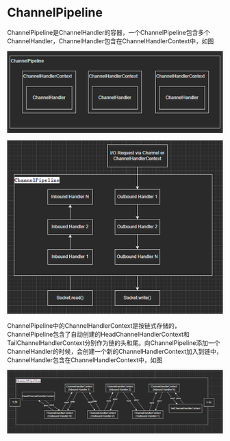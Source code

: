# ChannelPipeline

ChannelPipeline是ChannelHandler的容器，一个ChannelPipeline包含多个ChannelHandler，ChannelHandler包含在ChannelHandlerContext中，如图

![](<../.gitbook/assets/image (19) (1).png>)

![](<../.gitbook/assets/image (23) (1).png>)

ChannelPipeline中的ChannelHandlerContext是按链式存储的，ChannelPipeline包含了自动创建的HeadChannelHandlerContext和TailChannelHandlerContext分别作为链的头和尾。向ChannelPipeline添加一个ChannelHandler的时候，会创建一个新的ChannelHandlerContext加入到链中，ChannelHandler包含在ChannelHandlerContext中，如图

![](<../.gitbook/assets/image (25).png>)

